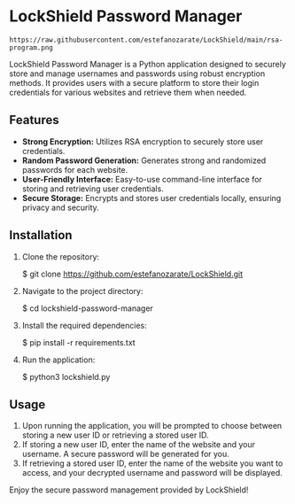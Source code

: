 # LockShield Password Manager

    https://raw.githubusercontent.com/estefanozarate/LockShield/main/rsa-program.png


LockShield Password Manager is a Python application designed to securely store and manage usernames and passwords using robust encryption methods. It provides users with a secure platform to store their login credentials for various websites and retrieve them when needed.

## Features

- **Strong Encryption:** Utilizes RSA encryption to securely store user credentials.
- **Random Password Generation:** Generates strong and randomized passwords for each website.
- **User-Friendly Interface:** Easy-to-use command-line interface for storing and retrieving user credentials.
- **Secure Storage:** Encrypts and stores user credentials locally, ensuring privacy and security.

## Installation

1. Clone the repository:

    $ git clone https://github.com/estefanozarate/LockShield.git

2. Navigate to the project directory:

    $ cd lockshield-password-manager

3. Install the required dependencies:

    $ pip install -r requirements.txt

4. Run the application:

    $ python3 lockshield.py

## Usage

1. Upon running the application, you will be prompted to choose between storing a new user ID or retrieving a stored user ID.
2. If storing a new user ID, enter the name of the website and your username. A secure password will be generated for you.
3. If retrieving a stored user ID, enter the name of the website you want to access, and your decrypted username and password will be displayed.

Enjoy the secure password management provided by LockShield!
